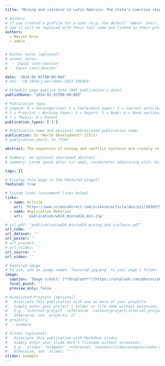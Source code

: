 ```yaml
---
title: 'Mining and violence in Latin America: The state’s coercive responses to anti-mining resistance'

# Authors
# If you created a profile for a user (e.g. the default `admin` user), write the username (folder name) here
# and it will be replaced with their full name and linked to their profile.
authors:
  - Moises Arce
  - admin


# Author notes (optional)
# author_notes:
#  - 'Equal contribution'
# - 'Equal contribution'

date: '2024-01-01T00:00:00Z'
# doi: '10.1016/j.worlddev.2023.106404'

# Schedule page publish date (NOT publication's date).
publishDate: '2024-01-01T00:00:00Z'

# Publication type.
# Legend: 0 = Uncategorized; 1 = Conference paper; 2 = Journal article;
# 3 = Preprint / Working Paper; 4 = Report; 5 = Book; 6 = Book section;
# 7 = Thesis; 8 = Patent
publication_types: ['2']

# Publication name and optional abbreviated publication name.
publication: In *World Development* 173(1)
# publication_short: In *ICW*

abstract: The expansion of mining and conflict violence are closely related phenomena, but there is widespread variation in the coercive responses state actors embrace to subdue resistance to mining. To explain this variation, we emphasize the interplay of motives (incentives) and opportunities (enabling conditions) available to state actors. Contrasting previous approaches, we provide a cross national analysis on the determinants of coercive responses for all Latin American countries. Our analysis also considers various forms of violent and non violent coercive responses by the state. Our results support a motive based explanation state actors adopt coercive responses when the mobilizing capacity of communities as shown by indigenous involvement is the strongest, and when the economic potential of mining properties as indicated by their lootability is the highest. Our findings have implications for the expansion of extractive activities beyond mining.

# Summary. An optional shortened abstract.
# summary: Lorem ipsum dolor sit amet, consectetur adipiscing elit. Duis posuere tellus ac convallis placerat. Proin tincidunt magna sed ex sollicitudin condimentum.

tags: []

# Display this page in the Featured widget?
featured: true

# Custom links (uncomment lines below)
links:
  - name: Article
    url: 'https://www.sciencedirect.com/science/article/abs/pii/S0305750X2300222X'
  - name: Replication Material
    url:  'publication/wd24_min/wd24_min.zip'

# url_pdf: "publication/wd24_min/wd24_mining_and_violence.pdf"
url_code: ''
url_dataset: ''
url_poster: ''
# url_project: ''
# url_slides: ''
url_source: ''
url_video: ''

# Featured image
# To use, add an image named `featured.jpg/png` to your page's folder.
image:
  caption: 'Image credit: [**Unsplash**](https://unsplash.com/photos/pLCdAaMFLTE)'
  focal_point: ''
  preview_only: false

# Associated Projects (optional).
#   Associate this publication with one or more of your projects.
#   Simply enter your project's folder or file name without extension.
#   E.g. `internal-project` references `content/project/internal-project/index.md`.
#   Otherwise, set `projects: []`.
# projects:
#  - example

# Slides (optional).
#   Associate this publication with Markdown slides.
#   Simply enter your slide deck's filename without extension.
#   E.g. `slides: "example"` references `content/slides/example/index.md`.
#   Otherwise, set `slides: ""`.
slides: example
---
```


